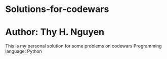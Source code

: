 # Solutions-for-codewars
# Author: Thy H. Nguyen
This is my personal solution for some problems on codewars 
Programming language: Python
